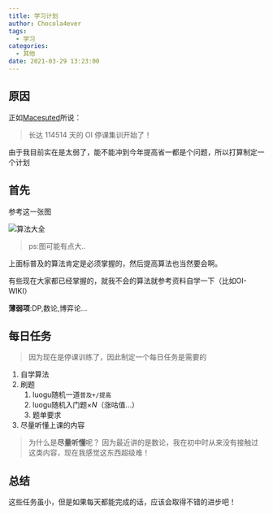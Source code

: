 ```yaml
---
title: 学习计划
author: Chocola4ever
tags:
  - 学习
categories:
  - 其他
date: 2021-03-29 13:23:00
---
```

## 原因

正如[Macesuted](https://www.luogu.com.cn/user/98482)所说：

> 长达 114514 天的 OI 停课集训开始了！

由于我目前实在是太弱了，能不能冲到今年提高省一都是个问题，所以打算制定一个计划

## 首先

参考这一张图

![算法大全](https://gitee.com/chocola4ever/drawing-bed/raw/master/images/%E7%AE%97%E6%B3%95%E5%A4%A7%E5%85%A8.webp)

> ps:图可能有点大..

上面标普及的算法肯定是必须掌握的，然后提高算法也当然要会啊。

有些现在大家都已经掌握的，就我不会的算法就参考资料自学一下（比如OI-WIKI）

**薄弱项**:DP,数论,博弈论...

## 每日任务

> 因为现在是停课训练了，因此制定一个每日任务是需要的

1. 自学算法
2. 刷题
	1. luogu随机一道`普及+/提高`
	2. luogu随机入门题$\times N$（涨咕值...）
	3. 题单要求
3. 尽量听懂上课的内容

> 为什么是**尽量听懂**呢？
> 因为最近讲的是数论，我在初中时从来没有接触过这类内容，现在我感觉这东西超级难！

## 总结

这些任务虽小，但是如果每天都能完成的话，应该会取得不错的进步吧！